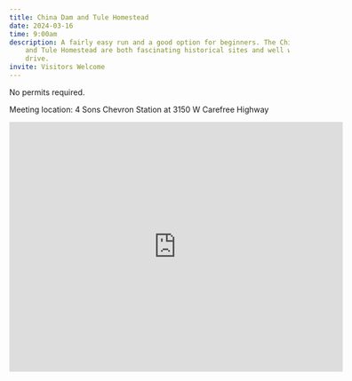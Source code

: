 ```yaml
---
title: China Dam and Tule Homestead
date: 2024-03-16
time: 9:00am
description: A fairly easy run and a good option for beginners. The China Dam
    and Tule Homestead are both fascinating historical sites and well worth the
    drive.
invite: Visitors Welcome
---
```


No permits required.

Meeting location: 4 Sons Chevron Station at 3150 W Carefree Highway

<iframe src="https://www.google.com/maps/embed?pb=!1m18!1m12!1m3!1d9110.477023353977!2d-112.13331132673014!3d33.80137398416315!2m3!1f0!2f0!3f0!3m2!1i1024!2i768!4f13.1!3m3!1m2!1s0x872b63c30eb793e1%3A0x1ac01cf7f78dcb43!2s4%20Sons%20Food%20Stores!5e0!3m2!1sen!2sus!4v1735856353798!5m2!1sen!2sus" width="600" height="450" style="border:0;" allowfullscreen="" loading="lazy" referrerpolicy="no-referrer-when-downgrade"></iframe>

